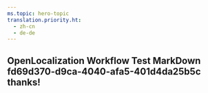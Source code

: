 ```yaml
---
ms.topic: hero-topic
translation.priority.ht: 
  - zh-cn
  - de-de
---
```

## OpenLocalization Workflow Test MarkDown fd69d370-d9ca-4040-afa5-401d4da25b5c thanks!

